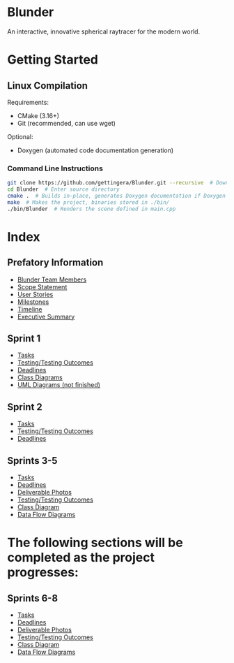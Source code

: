 # Blunder
An interactive, innovative spherical raytracer for the modern world.

# Getting Started
## Linux Compilation
Requirements:
- CMake (3.16+)
- Git (recommended, can use wget)

Optional:
- Doxygen (automated code documentation generation)

### Command Line Instructions
```sh
git clone https://github.com/gettingera/Blunder.git --recursive  # Downloads the repository and necessary submodules
cd Blunder  # Enter source directory
cmake .  # Builds in-place, generates Doxygen documentation if Doxygen is available on your sytem
make  # Makes the project, binaries stored in ./bin/
./bin/Blunder  # Renders the scene defined in main.cpp
```

# Index
## Prefatory Information
- [Blunder Team Members](https://github.com/gettingera/Blunder/blob/main/docs/members/README.md)
- [Scope Statement](https://github.com/gettingera/Blunder/blob/main/docs/scope/README.md)
- [User Stories](https://github.com/gettingera/Blunder/blob/main/docs/diagrams/user_stories/README.md)
- [Milestones](https://github.com/gettingera/Blunder/blob/main/docs/milestones/README.md)
- [Timeline](https://github.com/gettingera/Blunder/blob/main/docs/diagrams/timeline/README.md)
- [Executive Summary](https://github.com/gettingera/Blunder/blob/main/docs/executive-summary/README.md)

## Sprint 1
- [Tasks](https://github.com/gettingera/Blunder/blob/main/docs/sprint-one/sprint-one-tasks.md)
- [Testing/Testing Outcomes](https://github.com/gettingera/Blunder/blob/main/docs/sprint-one/sprint-one-testing.md)
- [Deadlines](https://github.com/gettingera/Blunder/blob/main/docs/sprint-one/sprint-one-deadlines.md)
- [Class Diagrams](https://github.com/gettingera/Blunder/blob/main/docs/diagrams/class_diagrams/README.md)
- [UML Diagrams (not finished)]()

## Sprint 2
- [Tasks](https://github.com/gettingera/Blunder/blob/main/docs/sprint-two/sprint-two-tasks.md)
- [Testing/Testing Outcomes](https://github.com/gettingera/Blunder/blob/main/docs/sprint-two/sprint-two-testing.md)
- [Deadlines](https://github.com/gettingera/Blunder/blob/main/docs/sprint-two/sprint-two-deadlines.md)

## Sprints 3-5
- [Tasks](https://github.com/gettingera/Blunder/blob/main/docs/sprints_3_4_5/sprints_3_4_5_tasks.md)
- [Deadlines](https://github.com/gettingera/Blunder/blob/main/docs/sprints_3_4_5/sprints_3_4_5_deadlines.md)
- [Deliverable Photos](https://github.com/gettingera/Blunder/blob/main/docs/sprints_3_4_5/sprints_3_4_5_deliverable_photos.md)
- [Testing/Testing Outcomes](https://github.com/gettingera/Blunder/blob/main/docs/sprints_3_4_5/sprints_3_4_5_testing_and_testing_outcomes.md)
- [Class Diagram](https://github.com/gettingera/Blunder/blob/main/docs/sprints_3_4_5/sprints_3_4_5_class_diagram.md)
- [Data Flow Diagrams](https://github.com/gettingera/Blunder/blob/main/docs/sprints_3_4_5/sprints_3_4_5_dfds.md)

# **The following sections will be completed as the project progresses:**

## Sprints 6-8
- [Tasks]()
- [Deadlines]()
- [Deliverable Photos]()
- [Testing/Testing Outcomes]()
- [Class Diagram]()
- [Data Flow Diagrams]()
